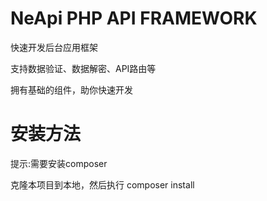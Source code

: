 # NeApi PHP API FRAMEWORK

快速开发后台应用框架 <br />

支持数据验证、数据解密、API路由等<br />

拥有基础的组件，助你快速开发<br />

# 安装方法

提示:需要安装composer <br />

克隆本项目到本地，然后执行 composer install 

